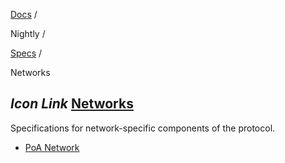 [Docs](https://docs.fuel.network/) /

Nightly  /

[Specs](https://docs.fuel.network/docs/nightly/specs/) /

Networks

## _Icon Link_ [Networks](https://docs.fuel.network/docs/nightly/specs/networks/\#networks)

Specifications for network-specific components of the protocol.

- [PoA Network](https://docs.fuel.network/docs/nightly/specs/networks/poa/)